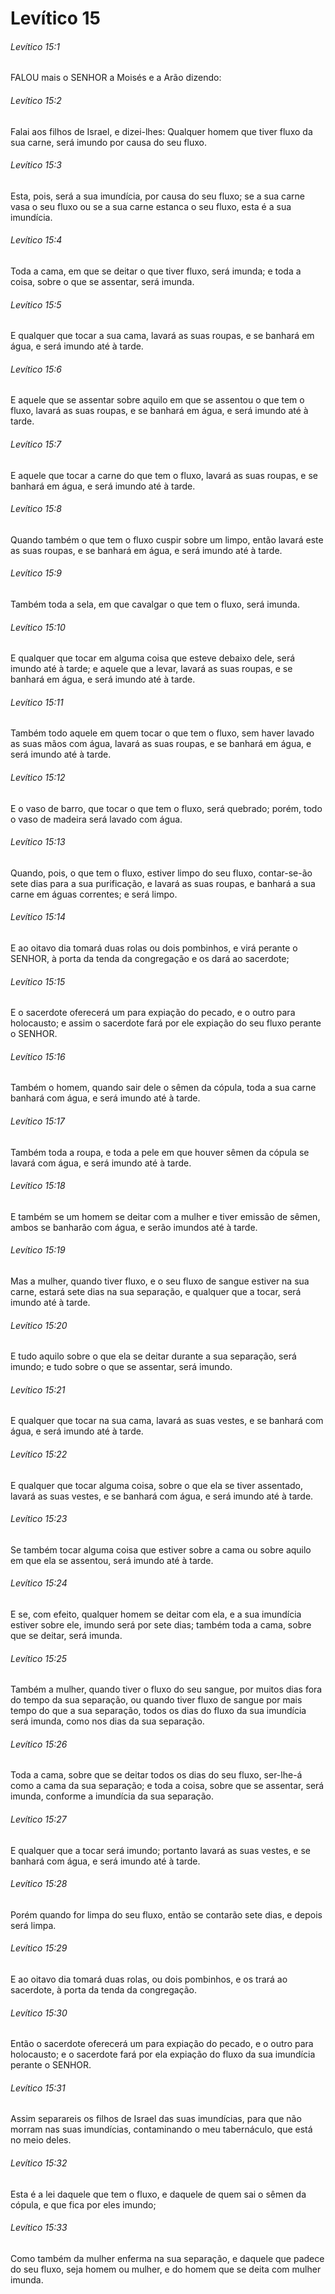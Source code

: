 # Levítico 15

###### Levítico 15:1

FALOU mais o SENHOR a Moisés e a Arão dizendo:

###### Levítico 15:2

Falai aos filhos de Israel, e dizei-lhes: Qualquer homem que tiver fluxo da sua carne, será imundo por causa do seu fluxo.

###### Levítico 15:3

Esta, pois, será a sua imundícia, por causa do seu fluxo; se a sua carne vasa o seu fluxo ou se a sua carne estanca o seu fluxo, esta é a sua imundícia.

###### Levítico 15:4

Toda a cama, em que se deitar o que tiver fluxo, será imunda; e toda a coisa, sobre o que se assentar, será imunda.

###### Levítico 15:5

E qualquer que tocar a sua cama, lavará as suas roupas, e se banhará em água, e será imundo até à tarde.

###### Levítico 15:6

E aquele que se assentar sobre aquilo em que se assentou o que tem o fluxo, lavará as suas roupas, e se banhará em água, e será imundo até à tarde.

###### Levítico 15:7

E aquele que tocar a carne do que tem o fluxo, lavará as suas roupas, e se banhará em água, e será imundo até à tarde.

###### Levítico 15:8

Quando também o que tem o fluxo cuspir sobre um limpo, então lavará este as suas roupas, e se banhará em água, e será imundo até à tarde.

###### Levítico 15:9

Também toda a sela, em que cavalgar o que tem o fluxo, será imunda.

###### Levítico 15:10

E qualquer que tocar em alguma coisa que esteve debaixo dele, será imundo até à tarde; e aquele que a levar, lavará as suas roupas, e se banhará em água, e será imundo até à tarde.

###### Levítico 15:11

Também todo aquele em quem tocar o que tem o fluxo, sem haver lavado as suas mãos com água, lavará as suas roupas, e se banhará em água, e será imundo até à tarde.

###### Levítico 15:12

E o vaso de barro, que tocar o que tem o fluxo, será quebrado; porém, todo o vaso de madeira será lavado com água.

###### Levítico 15:13

Quando, pois, o que tem o fluxo, estiver limpo do seu fluxo, contar-se-ão sete dias para a sua purificação, e lavará as suas roupas, e banhará a sua carne em águas correntes; e será limpo.

###### Levítico 15:14

E ao oitavo dia tomará duas rolas ou dois pombinhos, e virá perante o SENHOR, à porta da tenda da congregação e os dará ao sacerdote;

###### Levítico 15:15

E o sacerdote oferecerá um para expiação do pecado, e o outro para holocausto; e assim o sacerdote fará por ele expiação do seu fluxo perante o SENHOR.

###### Levítico 15:16

Também o homem, quando sair dele o sêmen da cópula, toda a sua carne banhará com água, e será imundo até à tarde.

###### Levítico 15:17

Também toda a roupa, e toda a pele em que houver sêmen da cópula se lavará com água, e será imundo até à tarde.

###### Levítico 15:18

E também se um homem se deitar com a mulher e tiver emissão de sêmen, ambos se banharão com água, e serão imundos até à tarde.

###### Levítico 15:19

Mas a mulher, quando tiver fluxo, e o seu fluxo de sangue estiver na sua carne, estará sete dias na sua separação, e qualquer que a tocar, será imundo até à tarde.

###### Levítico 15:20

E tudo aquilo sobre o que ela se deitar durante a sua separação, será imundo; e tudo sobre o que se assentar, será imundo.

###### Levítico 15:21

E qualquer que tocar na sua cama, lavará as suas vestes, e se banhará com água, e será imundo até à tarde.

###### Levítico 15:22

E qualquer que tocar alguma coisa, sobre o que ela se tiver assentado, lavará as suas vestes, e se banhará com água, e será imundo até à tarde.

###### Levítico 15:23

Se também tocar alguma coisa que estiver sobre a cama ou sobre aquilo em que ela se assentou, será imundo até à tarde.

###### Levítico 15:24

E se, com efeito, qualquer homem se deitar com ela, e a sua imundícia estiver sobre ele, imundo será por sete dias; também toda a cama, sobre que se deitar, será imunda.

###### Levítico 15:25

Também a mulher, quando tiver o fluxo do seu sangue, por muitos dias fora do tempo da sua separação, ou quando tiver fluxo de sangue por mais tempo do que a sua separação, todos os dias do fluxo da sua imundícia será imunda, como nos dias da sua separação.

###### Levítico 15:26

Toda a cama, sobre que se deitar todos os dias do seu fluxo, ser-lhe-á como a cama da sua separação; e toda a coisa, sobre que se assentar, será imunda, conforme a imundícia da sua separação.

###### Levítico 15:27

E qualquer que a tocar será imundo; portanto lavará as suas vestes, e se banhará com água, e será imundo até à tarde.

###### Levítico 15:28

Porém quando for limpa do seu fluxo, então se contarão sete dias, e depois será limpa.

###### Levítico 15:29

E ao oitavo dia tomará duas rolas, ou dois pombinhos, e os trará ao sacerdote, à porta da tenda da congregação.

###### Levítico 15:30

Então o sacerdote oferecerá um para expiação do pecado, e o outro para holocausto; e o sacerdote fará por ela expiação do fluxo da sua imundícia perante o SENHOR.

###### Levítico 15:31

Assim separareis os filhos de Israel das suas imundícias, para que não morram nas suas imundícias, contaminando o meu tabernáculo, que está no meio deles.

###### Levítico 15:32

Esta é a lei daquele que tem o fluxo, e daquele de quem sai o sêmen da cópula, e que fica por eles imundo;

###### Levítico 15:33

Como também da mulher enferma na sua separação, e daquele que padece do seu fluxo, seja homem ou mulher, e do homem que se deita com mulher imunda.

